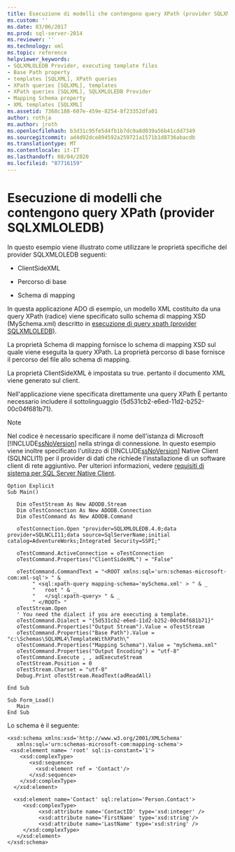 ```yaml
---
title: Esecuzione di modelli che contengono query XPath (provider SQLXMLOLEDB) | Microsoft Docs
ms.custom: ''
ms.date: 03/06/2017
ms.prod: sql-server-2014
ms.reviewer: ''
ms.technology: xml
ms.topic: reference
helpviewer_keywords:
- SQLXMLOLEDB Provider, executing template files
- Base Path property
- templates [SQLXML], XPath queries
- XPath queries [SQLXML], templates
- XPath queries [SQLXML], SQLXMLOLEDB Provider
- Mapping Schema property
- XML templates [SQLXML]
ms.assetid: 7368c188-607e-459e-8254-8f23352dfa01
author: rothja
ms.author: jroth
ms.openlocfilehash: b3d31c95fe5d4fb1b7dc9a8d039a56b41cdd7349
ms.sourcegitcommit: ad4d92dce894592a259721a1571b1d8736abacdb
ms.translationtype: MT
ms.contentlocale: it-IT
ms.lasthandoff: 08/04/2020
ms.locfileid: "87716159"
---
```

# <a name="executing-templates-that-contain-xpath-queries-sqlxmloledb-provider"></a>Esecuzione di modelli che contengono query XPath (provider SQLXMLOLEDB)
  In questo esempio viene illustrato come utilizzare le proprietà specifiche del provider SQLXMLOLEDB seguenti:  
  
-   ClientSideXML  
  
-   Percorso di base  
  
-   Schema di mapping  
  
 In questa applicazione ADO di esempio, un modello XML costituito da una query XPath (radice) viene specificato sullo schema di mapping XSD (MySchema.xml) descritto in [esecuzione di query xpath &#40;provider SQLXMLOLEDB&#41;](executing-xpath-queries-sqlxmloledb-provider.md).  
  
 La proprietà Schema di mapping fornisce lo schema di mapping XSD sul quale viene eseguita la query XPath. La proprietà percorso di base fornisce il percorso del file allo schema di mapping.  
  
 La proprietà ClientSideXML è impostata su true. pertanto il documento XML viene generato sul client.  
  
 Nell'applicazione viene specificata direttamente una query XPath È pertanto necessario includere il sottolinguaggio {5d531cb2-e6ed-11d2-b252-00c04f681b71}.  
  
> [!NOTE]  
>  Nel codice è necessario specificare il nome dell'istanza di Microsoft [!INCLUDE[ssNoVersion](../../../includes/ssnoversion-md.md)] nella stringa di connessione. In questo esempio viene inoltre specificato l'utilizzo di [!INCLUDE[ssNoVersion](../../../includes/ssnoversion-md.md)] Native Client (SQLNCLI11) per il provider di dati che richiede l'installazione di un software client di rete aggiuntivo. Per ulteriori informazioni, vedere [requisiti di sistema per SQL Server Native Client](../../native-client/system-requirements-for-sql-server-native-client.md).  
  
```  
Option Explicit  
Sub Main()  
  
   Dim oTestStream As New ADODB.Stream  
   Dim oTestConnection As New ADODB.Connection  
   Dim oTestCommand As New ADODB.Command  
  
   oTestConnection.Open "provider=SQLXMLOLEDB.4.0;data provider=SQLNCLI11;data source=SqlServerName;initial catalog=AdventureWorks;Integrated Security=SSPI;"  
  
   oTestCommand.ActiveConnection = oTestConnection  
   oTestCommand.Properties("ClientSideXML") = "False"  
  
   oTestCommand.CommandText = "<ROOT xmlns:sql='urn:schemas-microsoft-com:xml-sql'> " & _  
        " <sql:xpath-query mapping-schema='mySchema.xml' > " & _  
        "   root " & _  
        "   </sql:xpath-query> " & _  
        " </ROOT> "  
   oTestStream.Open  
   ' You need the dialect if you are executing a template.  
   oTestCommand.Dialect = "{5d531cb2-e6ed-11d2-b252-00c04f681b71}"  
   oTestCommand.Properties("Output Stream").Value = oTestStream  
   oTestCommand.Properties("Base Path").Value = "c:\Schemas\SQLXML4\TemplateWithXPath\"  
   oTestCommand.Properties("Mapping Schema").Value = "mySchema.xml"  
   oTestCommand.Properties("Output Encoding") = "utf-8"  
   oTestCommand.Execute , , adExecuteStream  
   oTestStream.Position = 0  
   oTestStream.Charset = "utf-8"  
   Debug.Print oTestStream.ReadText(adReadAll)  
  
End Sub  
  
Sub Form_Load()  
   Main  
End Sub  
```  
  
 Lo schema è il seguente:  
  
```  
<xsd:schema xmlns:xsd='http://www.w3.org/2001/XMLSchema'  
   xmlns:sql='urn:schemas-microsoft-com:mapping-schema'>  
 <xsd:element name= 'root' sql:is-constant='1'>   
    <xsd:complexType>  
       <xsd:sequence>  
         <xsd:element ref = 'Contact'/>  
       </xsd:sequence>  
    </xsd:complexType>  
  </xsd:element>  
  
  <xsd:element name='Contact' sql:relation='Person.Contact'>  
     <xsd:complexType>  
          <xsd:attribute name='ContactID' type='xsd:integer' />  
          <xsd:attribute name='FirstName' type='xsd:string'/>   
          <xsd:attribute name='LastName' type='xsd:string' />   
     </xsd:complexType>  
   </xsd:element>  
</xsd:schema>  
```  
  
  
